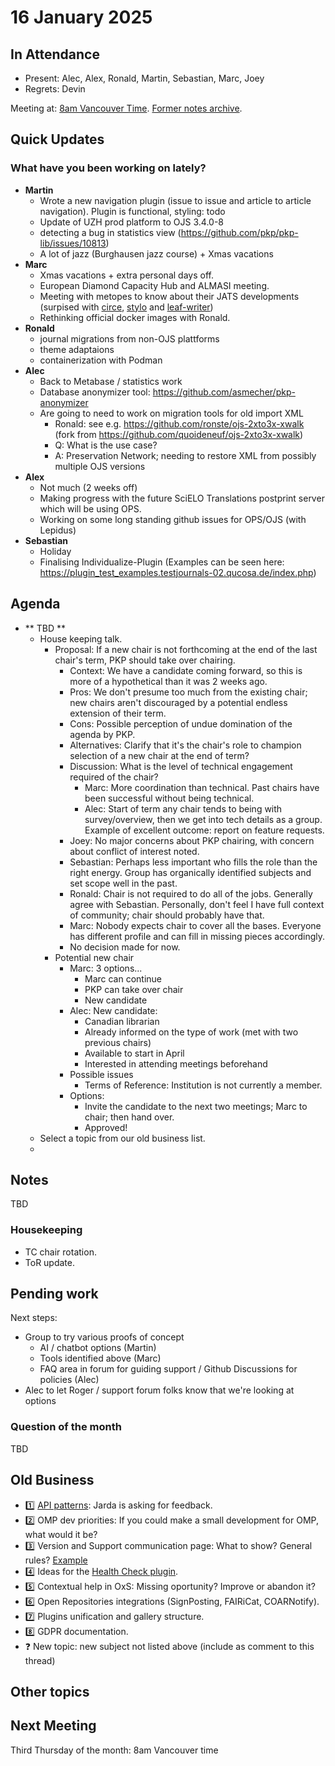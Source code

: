 # 16 January 2025

In Attendance
-------------

- Present: Alec, Alex, Ronald, Martin, Sebastian, Marc, Joey
- Regrets: Devin

Meeting at: [8am Vancouver Time](https://www.timeanddate.com/worldclock/converter.html?iso=20241219T160000&p1=256&p2=tz_pt&p3=80&p4=3705&p5=418&p6=37&p7=31&p8=268&p9=101).
[Former notes archive](https://github.com/pkp/technical-committee/tree/main/meeting-minutes).


Quick Updates
-------------

### What have you been working on lately?

- **Martin**
    - Wrote a new navigation plugin (issue to issue and article to article navigation). Plugin is functional, styling: todo
    - Update of UZH prod platform to OJS 3.4.0-8
    - detecting a bug in statistics view (https://github.com/pkp/pkp-lib/issues/10813)
    - A lot of jazz (Burghausen jazz course) + Xmas vacations
- **Marc**
    - Xmas vacations + extra personal days off.
    - European Diamond Capacity Hub and ALMASI meeting.
    - Meeting with metopes to know about their JATS developments (surpised with [circe](https://metopes.unicaen.fr/circeui/), [stylo](https://documentation.huma-num.fr/stylo/) and [leaf-writer](https://www.leaf-vre.org/docs/features/about-lw))
    - Rethinking official docker images with Ronald.
- **Ronald**
    - journal migrations from non-OJS plattforms
    - theme adaptaions
    - containerization with Podman
- **Alec**
    - Back to Metabase / statistics work
    - Database anonymizer tool: https://github.com/asmecher/pkp-anonymizer
    - Are going to need to work on migration tools for old import XML
        - Ronald: see e.g. https://github.com/ronste/ojs-2xto3x-xwalk (fork from https://github.com/quoideneuf/ojs-2xto3x-xwalk)
        - Q: What is the use case?
        - A: Preservation Network; needing to restore XML from possibly multiple OJS versions
- **Alex**
    - Not much (2 weeks off)
    - Making progress with the future SciELO Translations postprint server which will be using OPS.
    - Working on some long standing github issues for OPS/OJS (with Lepidus)
- **Sebastian**
    - Holiday
    - Finalising Individualize-Plugin (Examples can be seen here: https://plugin_test_examples.testjournals-02.qucosa.de/index.php)

Agenda
------

- ** TBD **
    - House keeping talk.
        - Proposal: If a new chair is not forthcoming at the end of the last chair's term, PKP should take over chairing.
            - Context: We have a candidate coming forward, so this is more of a hypothetical than it was 2 weeks ago.
            - Pros: We don't presume too much from the existing chair; new chairs aren't discouraged by a potential endless extension of their term.
            - Cons: Possible perception of undue domination of the agenda by PKP.
            - Alternatives: Clarify that it's the chair's role to champion selection of a new chair at the end of term?
            - Discussion: What is the level of technical engagement required of the chair?
                - Marc: More coordination than technical. Past chairs have been successful without being technical.
                - Alec: Start of term any chair tends to being with survey/overview, then we get into tech details as a group. Example of excellent outcome: report on feature requests.
            - Joey: No major concerns about PKP chairing, with concern about conflict of interest noted.
            - Sebastian: Perhaps less important who fills the role than the right energy. Group has organically identified subjects and set scope well in the past.
            - Ronald: Chair is not required to do all of the jobs. Generally agree with Sebastian. Personally, don't feel I have full context of community; chair should probably have that.
            - Marc: Nobody expects chair to cover all the bases. Everyone has different profile and can fill in missing pieces accordingly.
            - No decision made for now.
        - Potential new chair
            - Marc: 3 options...
                - Marc can continue
                - PKP can take over chair
                - New candidate
            - Alec: New candidate: 
                - Canadian librarian
                - Already informed on the type of work (met with two previous chairs)
                - Available to start in April
                - Interested in attending meetings beforehand
            - Possible issues
                - Terms of Reference: Institution is not currently a member.
            - Options:
                - Invite the candidate to the next two meetings; Marc to chair; then hand over.
                - Approved!
    - Select a topic from our old business list.
    - 


Notes
-----


TBD

### Housekeeping

- TC chair rotation.
- ToR update.

Pending work
------------

Next steps:
- Group to try various proofs of concept
    - AI / chatbot options (Martin)
    - Tools identified above (Marc)
    - FAQ area in forum for guiding support / Github Discussions for policies (Alec)
- Alec to let Roger / support forum folks know that we're looking at options



### Question of the month

TBD


Old Business
------------

- :one: [API patterns](https://mattermost.publicknowledgeproject.org/pkp/pl/b79g55jnmifpby3tmc8m8wzcxc): Jarda is asking for feedback.
- :two: OMP dev priorities: If you could make a small development for OMP, what would it be?
- :three: Version and Support communication page: What to show? General rules? [Example](https://www.php.net/supported-versions.php)
- :four: Ideas for the [Health Check plugin](https://github.com/asmecher/healthCheck).
- :five: Contextual help in OxS: Missing oportunity? Improve or abandon it?
- :six: Open Repositories integrations (SignPosting, FAIRiCat, COARNotify).
- :seven: Plugins unification and gallery structure. 
- :eight: GDPR documentation.
- :question: New topic: new subject not listed above (include as comment to this thread)


Other topics
------------


Next Meeting
------------

Third Thursday of the month: 8am Vancouver time
